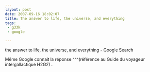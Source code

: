 ```yaml
---
layout: post
date: 2007-09-16 18:02:07
title: The answer to life, the universe, and everything
tags:
 - g33k
 - google

---
```


[the answer to life, the universe, and everything - Google Search](http://www.google.com/search?hl=en&q=the+answer+to+life%2C+the+universe%2C+and+everything&btnG=Google+Search)

Même Google connait la réponse ^^^(référence au Guide du voyageur intergallactique H2G2) .

